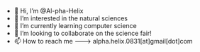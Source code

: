 - 👋 Hi, I’m @Al-pha-Helix
- 👀 I’m interested in the natural sciences
- 🌱 I’m currently learning computer science
- 💞️ I’m looking to collaborate on the science fair!
- 📫 How to reach me ---> alpha.helix.0831[at]gmail[dot]com

<!---
Al-pha-Helix/Al-pha-Helix is a ✨ special ✨ repository because its `README.md` (this file) appears on your GitHub profile.
You can click the Preview link to take a look at your changes.
--->
